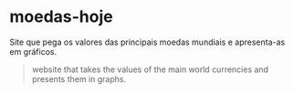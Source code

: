 # moedas-hoje

Site que pega os valores das principais moedas mundiais e apresenta-as em gráficos.

> website that takes the values of the main world currencies and presents them in graphs.
